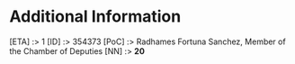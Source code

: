 # Additional Information
[ETA]   :>  1
[ID]    :>  354373
[PoC]   :>  Radhames Fortuna Sanchez, Member of the Chamber of Deputies
[NN]    :>  **20**
